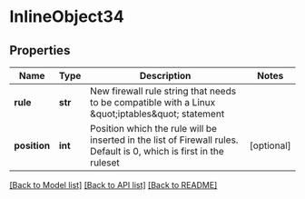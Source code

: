 # InlineObject34

## Properties
Name | Type | Description | Notes
------------ | ------------- | ------------- | -------------
**rule** | **str** | New firewall rule string that needs to be compatible with a Linux \&quot;iptables\&quot; statement | 
**position** | **int** | Position which the rule will be inserted in the list of Firewall rules.  Default is 0, which is first in the ruleset  | [optional] 

[[Back to Model list]](../README.md#documentation-for-models) [[Back to API list]](../README.md#documentation-for-api-endpoints) [[Back to README]](../README.md)


